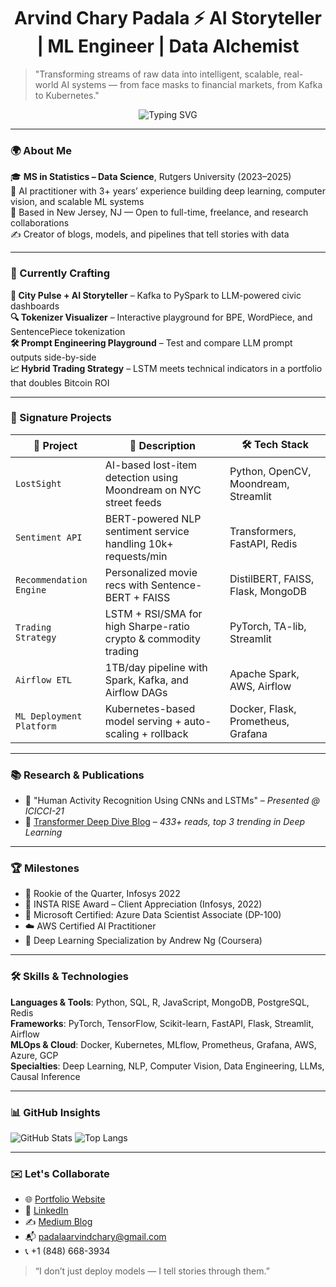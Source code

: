<h1 align="center">Arvind Chary Padala ⚡ AI Storyteller | ML Engineer | Data Alchemist</h1>

> "Transforming streams of raw data into intelligent, scalable, real-world AI systems — from face masks to financial markets, from Kafka to Kubernetes."

<p align="center">
  <img src="https://readme-typing-svg.demolab.com?font=Fira+Code&pause=1000&color=00BFFF&width=1000&lines=ML+Engineer+%7C+Data+Scientist+%7C+AI+Researcher+%7C+Cloud+ML+Builder" alt="Typing SVG" />
</p>



---

### 🌍 About Me

🎓 **MS in Statistics – Data Science**, Rutgers University (2023–2025)  
🧠 AI practitioner with 3+ years’ experience building deep learning, computer vision, and scalable ML systems  
📍 Based in New Jersey, NJ — Open to full-time, freelance, and research collaborations  
✍️ Creator of blogs, models, and pipelines that tell stories with data

---

### 🧪 Currently Crafting

**🧠 City Pulse + AI Storyteller** – Kafka to PySpark to LLM-powered civic dashboards  
**🔍 Tokenizer Visualizer** – Interactive playground for BPE, WordPiece, and SentencePiece tokenization  
**🛠 Prompt Engineering Playground** – Test and compare LLM prompt outputs side-by-side  
**📈 Hybrid Trading Strategy** – LSTM meets technical indicators in a portfolio that doubles Bitcoin ROI

---

### 🚀 Signature Projects

| 🧩 Project | 📜 Description | 🛠 Tech Stack |
|----------|----------------|---------------|
| `LostSight` | AI-based lost-item detection using Moondream on NYC street feeds | Python, OpenCV, Moondream, Streamlit |
| `Sentiment API` | BERT-powered NLP sentiment service handling 10k+ requests/min | Transformers, FastAPI, Redis |
| `Recommendation Engine` | Personalized movie recs with Sentence-BERT + FAISS | DistilBERT, FAISS, Flask, MongoDB |
| `Trading Strategy` | LSTM + RSI/SMA for high Sharpe-ratio crypto & commodity trading | PyTorch, TA-lib, Streamlit |
| `Airflow ETL` | 1TB/day pipeline with Spark, Kafka, and Airflow DAGs | Apache Spark, AWS, Airflow |
| `ML Deployment Platform` | Kubernetes-based model serving + auto-scaling + rollback | Docker, Flask, Prometheus, Grafana |

---

### 📚 Research & Publications

- 🤖 "Human Activity Recognition Using CNNs and LSTMs" – *Presented @ ICICCI-21*  
- 🧠 [Transformer Deep Dive Blog](https://arvindchary.io) – *433+ reads, top 3 trending in Deep Learning*  

---

### 🏆 Milestones

- 🥇 Rookie of the Quarter, Infosys 2022  
- 🏅 INSTA RISE Award – Client Appreciation (Infosys, 2022)  
- 📜 Microsoft Certified: Azure Data Scientist Associate (DP-100)  
- ☁️ AWS Certified AI Practitioner  
- 📕 Deep Learning Specialization by Andrew Ng (Coursera)

---

### 🛠 Skills & Technologies

**Languages & Tools**: Python, SQL, R, JavaScript, MongoDB, PostgreSQL, Redis  
**Frameworks**: PyTorch, TensorFlow, Scikit-learn, FastAPI, Flask, Streamlit, Airflow  
**MLOps & Cloud**: Docker, Kubernetes, MLflow, Prometheus, Grafana, AWS, Azure, GCP  
**Specialties**: Deep Learning, NLP, Computer Vision, Data Engineering, LLMs, Causal Inference

---

### 📊 GitHub Insights

![GitHub Stats](https://github-readme-stats.vercel.app/api?username=ArvindPadala&show_icons=true&theme=tokyonight)
![Top Langs](https://github-readme-stats.vercel.app/api/top-langs/?username=ArvindPadala&layout=compact)

---

### ✉️ Let's Collaborate

- 🌐 [Portfolio Website](https://arvindchary.io)
- 🔗 [LinkedIn](https://www.linkedin.com/in/arvindcharypadala/)
- ✍️ [Medium Blog](https://medium.com/@padalaarvindchary1)
- 📬 padalaarvindchary@gmail.com  
- 📞 +1 (848) 668-3934

> “I don’t just deploy models — I tell stories through them.”

